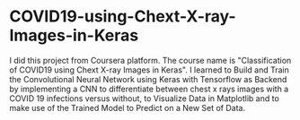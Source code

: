 # COVID19-using-Chext-X-ray-Images-in-Keras

I did this project from Coursera platform. The course name is "Classification of COVID19 using Chext X-ray Images in Keras". 
I learned to Build and Train the Convolutional Neural Network using Keras with Tensorflow as Backend  by implementing a CNN to differentiate between chest x rays images with a COVID 19 infections versus without, to Visualize Data in Matplotlib and to make use of the Trained Model to Predict on a New Set of Data.
